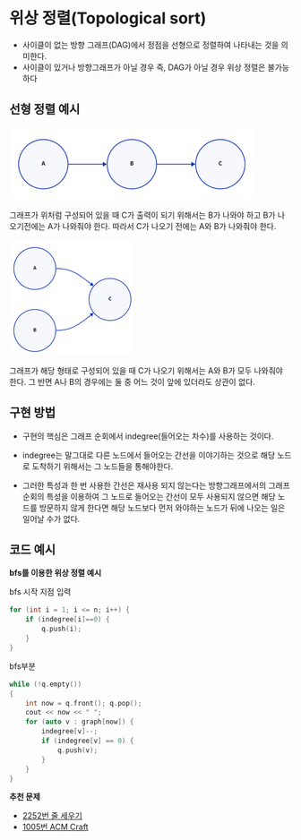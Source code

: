 # 위상 정렬(Topological sort)
- 사이클이 없는 방향 그래프(DAG)에서 정점을 선형으로 정렬하여 나타내는 것을 의미한다.
-  사이클이 있거나 방향그래프가 아닐 경우 즉, DAG가 아닐 경우 위상 정렬은 불가능 하다

**선형 정렬 예시**
-

![image](./Topological_sort_example1.png)

그래프가 위처럼 구성되어 있을 때 C가 출력이 되기 위해서는 B가 나와야 하고 B가 나오기전에는 A가 나와줘야 한다. 따라서 C가 나오기 전에는 A와 B가 나와줘야 한다.

![image](./Topological_sort_example2.png)

그래프가 해당 형태로 구성되어 있을 때 C가 나오기 위해서는 A와 B가 모두 나와줘야 한다.
그 반면 A나 B의 경우에는 둘 중 어느 것이 앞에 있더라도 상관이 없다.


**구현 방법**
-

- 구현의 핵심은 그래프 순회에서 indegree(들어오는 차수)를 사용하는 것이다.

- indegree는 말그대로 다른 노드에서 들어오는 간선을 이야기하는 것으로 해당 노드로 도착하기 위해서는 그 노드들을 통해야한다.

- 그러한 특성과 한 번 사용한 간선은 재사용 되지 않는다는 방향그래프에서의 그래프 순회의 특성을 이용하여 그 노드로 들어오는 간선이 모두 사용되지 않으면 해당 노드를 방문하지 않게 한다면 해당 노드보다 먼저 와야하는 노드가 뒤에 나오는 일은 일어날 수가 없다.

**코드 예시**
-
**bfs를 이용한 위상 정렬 예시**

bfs 시작 지점 입력
```c++
for (int i = 1; i <= n; i++) {
	if (indegree[i]==0) {
		q.push(i);
	}
}
```

bfs부분
```c++
while (!q.empty())
{
	int now = q.front(); q.pop();
	cout << now << " ";
	for (auto v : graph[now]) {
		indegree[v]--;
		if (indegree[v] == 0) {
			q.push(v);
		}
	}
}
```


**추천 문제**
- [2252번 줄 세우기](https://www.acmicpc.net/problem/2252)
- [1005번 ACM Craft](https://www.acmicpc.net/problem/1005)

